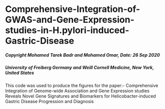 # Comprehensive-Integration-of-GWAS-and-Gene-Expression-studies-in-H.pylori-induced-Gastric-Disease

##### Copyright Mohamed Tarek Badr and Mohamed Omar, Date: 26 Sep 2020 #####
##### University of Freiberg Germany and Weill Cornell Medicine, New York, United States #####
This code was used to produce the figures for the paper:- Comprehensive Integration of Genome-wide Association and Gene Expression studies Reveals Novel Gene Signatures and Biomarkers for Helicobacter-induced Gastric Disease Progression and Diagnosis 

